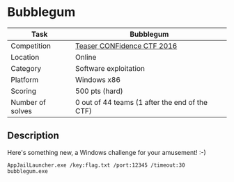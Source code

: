# Bubblegum

| Task             | Bubblegum                                      |
|------------------|------------------------------------------------|
| Competition      | [Teaser CONFidence CTF 2016](https://ctftime.org/event/307)                     |
| Location				 | Online															 	          |
| Category         | Software exploitation                          |
| Platform         | Windows x86                                    |
| Scoring          | 500 pts (hard)					                        |
| Number of solves | 0 out of 44 teams (1 after the end of the CTF) |

## Description

Here's something new, a Windows challenge for your amusement! :-)

```AppJailLauncher.exe /key:flag.txt /port:12345 /timeout:30 bubblegum.exe```